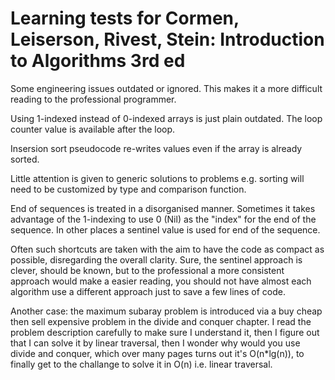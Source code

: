 # Learning tests for Cormen, Leiserson, Rivest, Stein: Introduction to Algorithms 3rd ed

Some engineering issues outdated or ignored. This makes it a more difficult reading to
the professional programmer.

Using 1-indexed instead of 0-indexed arrays is just plain outdated. The loop counter value
is available after the loop.

Insersion sort pseudocode re-writes values even if the array is already sorted.

Little attention is given to generic solutions to problems e.g. sorting will need to
be customized by type and comparison function.

End of sequences is treated in a disorganised manner. Sometimes it takes advantage of the
1-indexing to use 0 (Nil) as the "index" for the end of the sequence. In other places a
sentinel value is used for end of the sequence.

Often such shortcuts are taken with the aim to have the code as compact as possible,
disregarding the overall clarity. Sure, the sentinel approach is clever, should be known,
but to the professional a more consistent approach would make a easier reading, you
should not have almost each algorithm use a different approach just to save a few lines
of code.

Another case: the maximum subaray problem is introduced via a buy cheap then sell expensive
problem in the divide and conquer chapter. I read the problem description carefully to make
sure I understand it, then I figure out that I can solve it by linear traversal, then I wonder
why would you use divide and conquer, which over many pages turns out it's O(n*lg(n)), to
finally get to the challange to solve it in O(n) i.e. linear traversal.
